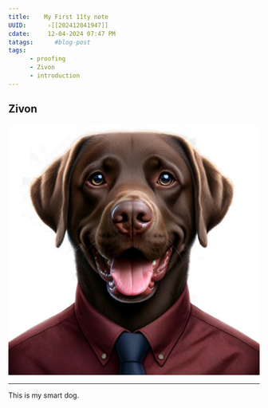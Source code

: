 ```yaml
---
title:    My First 11ty note
UUID:      ›[[202412041947]] 
cdate:     12-04-2024 07:47 PM
tatags:      #blog-post 
tags:       
      - proofing
      - Zivon
      - introduction
---
```

## Zivon  

![](media/Zivon_avatar.png)

----------------------------------
This is my smart dog.

<!--
## See Also


## References
-->
